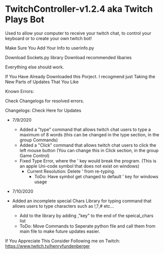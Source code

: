 # TwitchController-v1.2.4 aka Twitch Plays Bot
Used to allow your computer to receive your twitch chat, to control your keyboard or to create your own twitch bot!


Make Sure You Add Your Info to userinfo.py

Download Sockets.py library
Download recommended libaries 

Everything else should work. 


If You Have Already Downloaded this Porject. I recogmend just Taking the New Parts of Updates That You Like

Known Errors:

Check Changelogs for resolved errors.

Changelogs: Check Here for Updates
- 7/9/2020
  - Added a "type" command that allows twitch chat users to type a maximum of 8 words (this can be changed in the type section, in the group Commands)
  - Added a "Click" command that allows twitch chat users to click the left mouse button (You can change this in Click section, in the group Game Control)
  - Fixed Type Error, where the ' key would break the program. (This is an apple Uni-code symbol that does not exist on windows)
    - Current Resolution: Delete ' from re-typing. 
       - ToDo: Have symbol get changed to default ' key for windows usage
       
- 7/10/2020
- Added an incomplete special Chars Library for typing command that allows users to type characters such as !,?,# etc...
  - Add to the library by adding ,"key" to the end of the speical_chars list
  - ToDo: Move Commands to Seperate python file and call them from main file to make future updates easier.



If You Appreciate This Consider Following me on Twitch: https://www.twitch.tv/henryfundenberger
